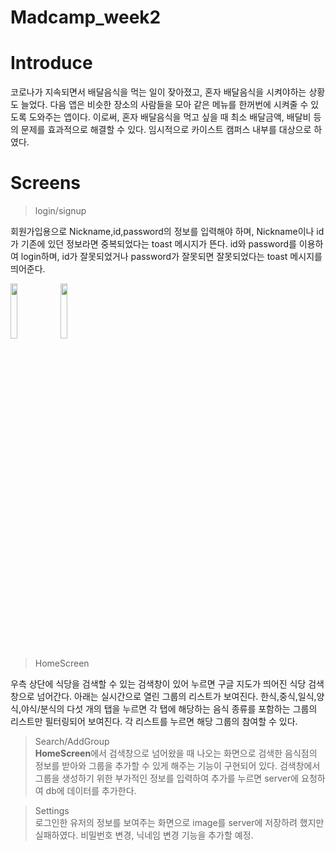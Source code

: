 # Madcamp_week2

# Introduce
코로나가 지속되면서 배달음식을 먹는 일이 잦아졌고, 혼자 배달음식을 시켜야하는 상황도 늘었다.
다음 앱은 비슷한 장소의 사람들을 모아 같은 메뉴를 한꺼번에 시켜줄 수 있도록 도와주는 앱이다. 이로써, 혼자 배달음식을 먹고 싶을 때 최소 배달금액, 배달비 등의 문제를 효과적으로 해결할 수 있다. 임시적으로 카이스트 캠퍼스 내부를 대상으로 하였다.   

# Screens
> login/signup 

회원가입용으로 Nickname,id,password의 정보를 입력해야 하며, Nickname이나 id가 기존에 있던 정보라면 중복되었다는 toast 메시지가 뜬다. id와 password를 이용하여 login하며, id가 잘못되었거나 password가 잘못되면 잘못되었다는 toast 메시지를 띄어준다.  

<img width="15%" src="https://user-images.githubusercontent.com/61463592/125501318-721b5c1e-d7f0-4bb6-8be7-60515b883035.png"/>
<img width="15%" src="https://user-images.githubusercontent.com/61463592/125504070-26cc3b55-b90d-424a-ae58-f81fd07a62f0.png"/>



> HomeScreen

우측 상단에 식당을 검색할 수 있는 검색창이 있어 누르면 구글 지도가 띄어진 식당 검색창으로 넘어간다. 아래는 실시간으로 열린 그룹의 리스트가 보여진다. 한식,중식,일식,양식,야식/분식의 다섯 개의 탭을 누르면 각 탭에 해당하는 음식 종류를 포함하는 그룹의 리스트만 필터링되어 보여진다. 각 리스트를 누르면 해당 그룹의 참여할 수 있다.

> Search/AddGroup  
**HomeScreen**에서 검색창으로 넘어왔을 때 나오는 화면으로 검색한 음식점의 정보를 받아와 그룹을 추가할 수 있게 해주는 기능이 구현되어 있다. 검색창에서 그룹을 생성하기 위한 부가적인 정보를 입력하여 추가를 누르면 server에 요청하여 db에 데이터를 추가한다.

> Settings  
로그인한 유저의 정보를 보여주는 화면으로 image를 server에 저장하려 했지만 실패하였다. 비밀번호 변경, 닉네임 변경 기능을 추가할 예정.
